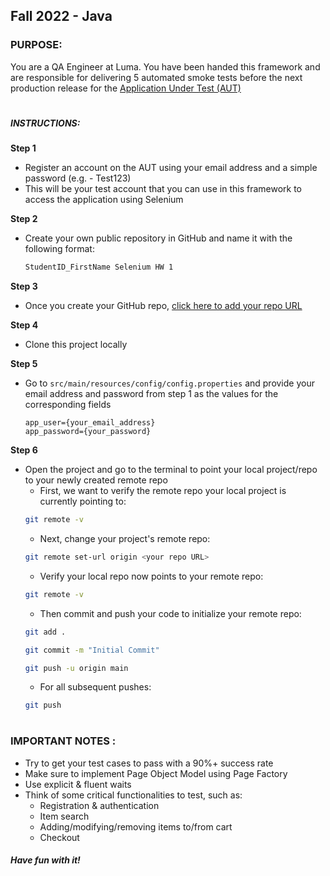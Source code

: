 ## Fall 2022 - Java


### PURPOSE:
You are a QA Engineer at Luma. You have been handed this framework and are responsible for delivering 5 automated
 smoke tests before the next production release for the [Application Under Test (AUT)](https://magento.softwaretestingboard.com/)
#
##### INSTRUCTIONS:
**Step 1** 
- Register an account on the AUT using your email address and a simple password (e.g. - Test123)
- This will be your test account that you can use in this framework to access the application using Selenium

**Step 2**
- Create your own public repository in GitHub and name it with the following format: 

    ```txt
    StudentID_FirstName Selenium HW 1
    ```

**Step 3**
- Once you create your GitHub repo, [click here to add your repo URL](https://docs.google.com/spreadsheets/d/1EGcovF6EOyaS9e-t5ol22JqaYSDfnxmZ3AaC24TaSHk/edit#gid=0)

**Step 4**
- Clone this project locally

**Step 5**
- Go to ```src/main/resources/config/config.properties``` and provide your email address and password from step 1 as 
the values for the corresponding fields

    ```properties
    app_user={your_email_address}
    app_password={your_password}
 
**Step 6**
- Open the project and go to the terminal to point your local project/repo to your newly created remote repo
    - First, we want to verify the remote repo your local project is currently pointing to:  
    ```sh
    git remote -v
    ``` 
    - Next, change your project's remote repo:
    ```sh
    git remote set-url origin <your repo URL>
    ```
    - Verify your local repo now points to your remote repo:
    ```sh
    git remote -v
    ```
    - Then commit and push your code to initialize your remote repo:
    ```sh
    git add .
    ```
    ```sh
    git commit -m "Initial Commit"
    ```
    ```sh
    git push -u origin main
    ```
    - For all subsequent pushes:
    ```sh
    git push
    ```
    
#
### IMPORTANT NOTES :
- Try to get your test cases to pass with a 90%+ success rate
- Make sure to implement Page Object Model using Page Factory
- Use explicit & fluent waits
- Think of some critical functionalities to test, such as: 
    - Registration & authentication
    - Item search
    - Adding/modifying/removing items to/from cart
    - Checkout


#### ***Have fun with it!***
